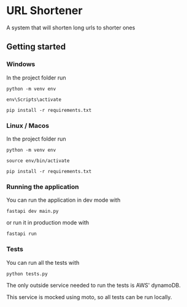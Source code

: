 # URL Shortener

A system that will shorten long urls to shorter ones

## Getting started

### Windows

In the project folder run

`python -m venv env`

`env\Scripts\activate`

`pip install -r requirements.txt`

### Linux / Macos

In the project folder run

`python -m venv env`

`source env/bin/activate`

`pip install -r requirements.txt`

### Running the application

You can run the application in dev mode with

`fastapi dev main.py`

or run it in production mode with

`fastapi run`

### Tests

You can run all the tests with

`python tests.py`

The only outside service needed to run the tests is AWS' dynamoDB.

This service is mocked using moto, so all tests can be run locally.